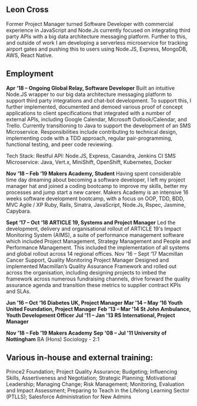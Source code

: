 ## Leon Cross 

Former Project Manager turned Software Developer with commercial experience in JavaScript and Node.Js currently focused on integrating third party APIs with a big data architecture messaging platform. Further to this, and outside of work I am developing a serverless microservice for tracking airport gates and pushing this to users using Node.JS, Express, MongoDB, AWS, React Native.


## Employment
**Apr ‘18 – Ongoing 	Global Relay, Software Developer**
	Built an intuitive Node.JS wrapper to our big data architecture messaging platform to support third party integrations and chat-bot development. To support this, I further implemented, documented and demoed various proof of concept applications to client specifications that integrated with a number of external APIs, including Google Calendar, Microsoft Outlook/Calendar, and Trello.
	Currently transitioning to Java to support the development of an SMS Microservice.
	Responsibilities include contributing to technical design, implementing code with a TDD approach, regular pair-programming, functional testing, and peer code reviewing. 

Tech Stack:
Restful API: Node.JS, Express, Casandra, Jenkins CI
SMS Microservice: Java, Vert.x, MiniShift, OpenShift, Kubernetes, Docker

**Nov ‘18 – Feb ‘19 	Makers Academy, Student**
	Having spent considerable time day dreaming about becoming a software developer, I left my project manager hat and joined a coding bootcamp to improve my skills, better my processes and jump start a new career. Makers Academy is an intensive 16 weeks software development bootcamp, with a focus on OOP, TDD, BDD, MVC Agile / XP Ruby, Rails, Sinatra, JavaScript, Node.Js, Rspec, Jasmine, Capybara.
  
**Sept ‘17 – Oct ‘18 	ARTICLE 19, Systems and Project Manager**
	Led the development, delivery and organisational rollout of ARTICLE 19's Impact Monitoring System (AIMS), a suite of performance management software which included Project Management, Strategy Management and People and Performance Management. This included the implementation of all systems and global rollout across 14 regional offices.
Nov ’16 – Sept ‘17	Macmillan Cancer Support, Quality Monitoring Project Manager
	Designed and implemented Macmillan’s Quality Assurance Framework and rolled out across the organisation, including designing projects to imbed the framework across numerous fundraising channels, drive forward the quality assurance agenda and transition these metrics to supplier contract KPIs and SLAs. 
  
**Jun ’16 – Oct ‘16	  Diabetes UK, Project Manager**
**Mar '14 – May ‘16	  Youth United Foundation, Project Manager**
**Feb '13 – Mar '14	  St John Ambulance, Youth Development Officer**
**Jul '11 – Jan '13		RS International, Project Manager**

**Nov ’18 – Feb ’19	Makers Academy**
**Sep '08 – Jul '11		University of Nottingham**
			BA (Hons) Sociology - 2:1

## Various in-house and external training:
Prince2 Foundation; Project Quality Assurance; Budgeting; Influencing Skills, Assertiveness and Negotiation; Strategic Planning; Motivational Leadership; Managing Change; Risk Management; Monitoring, Evaluation and Impact Assessment; Preparing to Teach in the Lifelong Learning Sector (PTLLS); Salesforce Administration for New Admins
